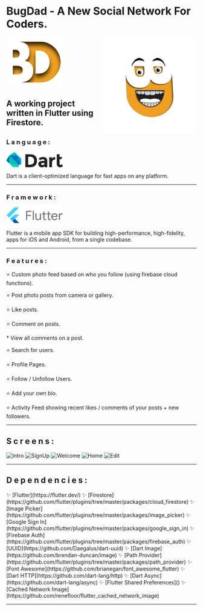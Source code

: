 # BugDad - A New Social Network For Coders.
<img src = "https://github.com/AchchuthaRengan/BugDad/blob/master/one.png" width = "150">
<img src="https://github.com/AchchuthaRengan/BugDad/blob/master/GIFS/bugdadnew.gif" align = "right" width="250" alt = "Dart">
<h2>A working project written in Flutter using Firestore.<h2>
<h3>L a n g u a g e :</h3>
<img src="https://github.com/AchchuthaRengan/BugDad/blob/master/dart.png" align = "center" width="150" alt = "Dart">
<p>Dart is a client-optimized language for fast apps on any platform.</p>
   <hr/>
<h3>F r a m e w o r k :</h3>
<img src="https://github.com/AchchuthaRengan/BugDad/blob/master/flutter-lockup-c13da9c9303e26b8d5fc208d2a1fa20c1ef47eb021ecadf27046dea04c0cebf6.png"  width="150" alt = "Flutter">
<p>Flutter is a mobile app SDK for building high-performance, high-fidelity, apps for iOS and Android, from a single codebase.</p>
   <hr/>
<h3>F e a t u r e s :</h3>
  <p>⭐ Custom photo feed based on who you follow (using firebase cloud functions).</p>
  <p>⭐ Post photo posts from camera or gallery.</p>
  <p>⭐ Like posts.</p>
  <p>⭐ Comment on posts.</p><p>* View all comments on a post.</p>
  <p>⭐ Search for users.</p>
  <p>⭐ Profile Pages.</p>
  <p>⭐ Follow / Unfollow Users.</p>
  <p>⭐ Add your own bio.</p>
  <p>⭐ Activity Feed showing recent likes / comments of your posts + new followers.</p>
  <hr/>
  <h2>S c r e e n s :</h2>
   <p>
   <img src="https://github.com/AchchuthaRengan/BugDad/blob/master/GIFS/Intro.gif" alt="Intro"      width="250">
   <img src="https://github.com/AchchuthaRengan/BugDad/blob/master/GIFS/SignUp.gif" alt="SignUp"    width="250">
   <img src="https://github.com/AchchuthaRengan/BugDad/blob/master/GIFS/Welcome.gif" alt="Welcome"  width="250">
   <img src="https://github.com/AchchuthaRengan/BugDad/blob/master/GIFS/Home.gif" alt="Home"        width="250">
   <img src="https://github.com/AchchuthaRengan/BugDad/blob/master/GIFS/Editprofile.gif" alt="Edit" width="250">
   </p>
   <hr/>
   <h2>D e p e n d e n c i e s :</h2>
   ✨ [Flutter](https://flutter.dev/)
✨ [Firestore](https://github.com/flutter/plugins/tree/master/packages/cloud_firestore)
✨ [Image Picker](https://github.com/flutter/plugins/tree/master/packages/image_picker)
✨ [Google Sign In](https://github.com/flutter/plugins/tree/master/packages/google_sign_in)
✨ [Firebase Auth](https://github.com/flutter/plugins/tree/master/packages/firebase_auth)
✨ [UUID](https://github.com/Daegalus/dart-uuid)
✨ [Dart Image](https://github.com/brendan-duncan/image)
✨ [Path Provider](https://github.com/flutter/plugins/tree/master/packages/path_provider)
✨ [Font Awesome](https://github.com/brianegan/font_awesome_flutter)
✨ [Dart HTTP](https://github.com/dart-lang/http)
✨ [Dart Async](https://github.com/dart-lang/async)
✨ [Flutter Shared Preferences]()
✨ [Cached Network Image](https://github.com/renefloor/flutter_cached_network_image)
   <hr/>

   
   
